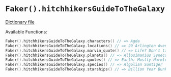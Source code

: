 # `Faker().hitchhikersGuideToTheGalaxy`

[Dictionary file](../src/main/resources/locales/en/hitchhikers_guide_to_the_galaxy.yml)

Available Functions:  
```kotlin
Faker().hitchhikersGuideToTheGalaxy.characters() // => Agda
Faker().hitchhikersGuideToTheGalaxy.locations() // => 29 Arlington Avenue
Faker().hitchhikersGuideToTheGalaxy.marvin_quote() // => Life? Don't talk to me about life.
Faker().hitchhikersGuideToTheGalaxy.planets() // => Allosimanius Syneca
Faker().hitchhikersGuideToTheGalaxy.quotes() // => Earth: Mostly Harmless
Faker().hitchhikersGuideToTheGalaxy.species() // => Algolian Suntiger
Faker().hitchhikersGuideToTheGalaxy.starships() // => Billion Year Bunker
```

